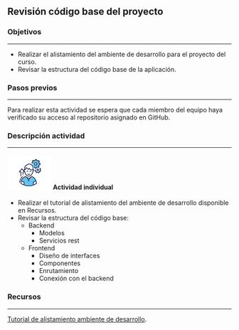 ## Revisión código base del proyecto

### Objetivos
---

* Realizar el alistamiento del ambiente de desarrollo para el proyecto del curso.
* Revisar la estructura del código base de la aplicación.


### Pasos previos
---

Para realizar esta actividad se espera que cada miembro del equipo haya verificado su acceso al repositorio asignado en GitHub.

### Descripción actividad
---

#### ![](./../../../assets/images/individuo.png) Actividad individual

* Realizar el tutorial de alistamiento del ambiente de desarrollo disponible en Recursos.
* Revisar la estructura del código base:
  * Backend
    * Modelos
    * Servicios rest
  * Frontend
    * Diseño de interfaces
    * Componentes
    * Enrutamiento
    * Conexión con el backend

### Recursos 
---

[Tutorial de alistamiento ambiente de desarrollo](https://misovirtual.virtual.uniandes.edu.co/codelabs/tutorial-alistamiento/index.html#0).


